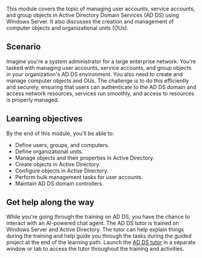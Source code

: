 This module covers the topic of managing user accounts, service accounts, and group objects in Active Directory Domain Services (AD DS) using Windows Server. It also discusses the creation and management of computer objects and organizational units (OUs).

## Scenario

Imagine you're a system administrator for a large enterprise network. You're tasked with managing user accounts, service accounts, and group objects in your organization's AD DS environment. You also need to create and manage computer objects and OUs. The challenge is to do this efficiently and securely, ensuring that users can authenticate to the AD DS domain and access network resources, services run smoothly, and access to resources is properly managed.

## Learning objectives

By the end of this module, you'll be able to:

 -  Define users, groups, and computers.
 -  Define organizational units.
 -  Manage objects and their properties in Active Directory.
 -  Create objects in Active Directory.
 -  Configure objects in Active Directory.
 -  Perform bulk management tasks for user accounts.
 -  Maintain AD DS domain controllers.

## Get help along the way

While you're going through the training on AD DS, you have the chance to interact with an AI-powered chat agent. The AD DS tutor is trained on Windows Server and Active Directory. The tutor can help explain things during the training and help guide you through the tasks during the guided project at the end of the learning path. Launch the [AD DS tutor](https://aka.ms/ADDSAppliedSkillTutor) in a separate window or tab to access the tutor throughout the training and activities.

